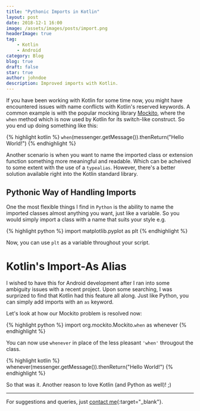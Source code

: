 ```yaml
---
title: "Pythonic Imports in Kotlin"
layout: post
date: 2018-12-1 16:00
image: /assets/images/posts/import.png
headerImage: true
tag:
    - Kotlin
    - Android
category: Blog
blog: true
draft: false
star: true
author: johndoe
description: Improved imports with Kotlin.
---
```


If you have been working with Kotlin for some time now, you might have encountered issues with name conflicts with Kotlin's reserved keywords. A common example is with the popular mocking library [Mockito](https://site.mockito.org/), where the `when` method  which is now used by Kotlin for its switch-like construct. So you end up doing something like this:

{% highlight kotlin %}
`when`(messenger.getMessage()).thenReturn("Hello World!")
{% endhighlight %}

Another scenario is when you want to name the imported class or extension function something more meaningful and readable. Which can be acheived to some extent with the use of a `typealias`. However, there's a better solution available right into the Kotlin standard library.

## Pythonic Way of Handling Imports

One the most flexible things I find in `Python` is the ability to name the imported classes almost anything you want, just like a variable. So you would simply import a class with a name that suits your style e.g.

{% highlight python %}
import matplotlib.pyplot as plt
{% endhighlight %}

Now, you can use `plt` as a variable throughout your script.

# Kotlin's Import-As Alias

I wished to have this for Android development after I ran into some ambiguity issues with a recent project. Upon some searching, I was surprized to find that Kotlin had this feature all along. Just like Python, you can simply add imports with an `as` keyword.

Let's look at how our Mockito problem is resolved now:

{% highlight python %}
import org.mockito.Mockito.`when` as whenever
{% endhighlight %}

You can now use `whenever` in place of the less pleasant `'when'` througout the class.

{% highlight kotlin %}
whenever(messenger.getMessage()).thenReturn("Hello World!")
{% endhighlight %}

So that was it. Another reason to love Kotlin (and Python as well)! ;)

---

For suggestions and queries, just [contact me](http://linkedin.com/in/xuhaibahmad){:target="_blank"}.
